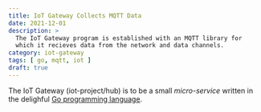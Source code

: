 ```yaml
---
title: IoT Gateway Collects MQTT Data
date: 2021-12-01
description: >
  The IoT Gateway program is established with an MQTT library for
  which it recieves data from the network and data channels.
category: iot-gateway
tags: [ go, mqtt, iot ]
draft: true
---
```


The IoT Gateway (iot-project/hub) is to be a small _micro-service_
written in the delighful [Go programming language](http://golang.org).
